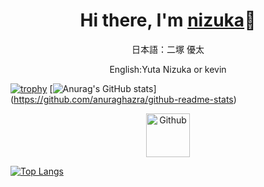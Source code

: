<div align="center">
  <h1>Hi there, I'm <a href="https://yutanizuka.github.io/">nizuka</a>👋</h1> 	   
  <p>日本語：二塚 優太</p>
  <p>English:Yuta Nizuka or kevin</p>
</div>


 
[![trophy](https://github-profile-trophy.vercel.app/?username=yutanizuka&theme=onedark&show_icons=ture&column=7)](https://github.com/ryo-ma/github-profile-trophy)
[![Anurag's GitHub stats](https://github-readme-stats.vercel.app/api?username=yutanizuka)]
(https://github.com/anuraghazra/github-readme-stats)

<div align="center">
<a href="https://github.com/yutanizuka"><img height="70" alt="Github" src="https://raw.githubusercontent.com/iamruveyda/iamruveyda/4bfa3a8e011a2e53c2122cb484b41a0e0795ba06/svg/00git.svg" ></a>
<!--   <a href= "https://qiita.com/NDK" alt="Qiita"></a> -->
</div>

[![Top Langs](https://github-readme-stats.vercel.app/api/top-langs/?username=yutanizuka
)](https://github.com/anuraghazra/github-readme-stats)

<!--
**nizuka/nizuka** is a ✨ _special_ ✨ repository because its `README.md` (this file) appears on your GitHub profile.

Here are some ideas to get you started:

- 🔭 I’m currently working on ...
- 🌱 I’m currently learning ...
- 👯 I’m looking to collaborate on ...
- 🤔 I’m looking for help with ...
- 💬 Ask me about ...
- 📫 How to reach me: ...
- 😄 Pronouns: ...
- ⚡ Fun fact: ...
-->
